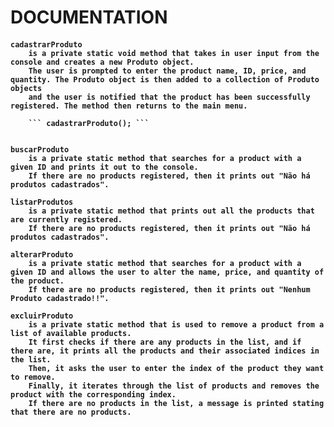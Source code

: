 
 <h1>DOCUMENTATION</h1>
 
 <h4>
   
    cadastrarProduto
        is a private static void method that takes in user input from the console and creates a new Produto object.
        The user is prompted to enter the product name, ID, price, and quantity. The Produto object is then added to a collection of Produto objects
        and the user is notified that the product has been successfully registered. The method then returns to the main menu.

        ``` cadastrarProduto(); ```
        

    buscarProduto
        is a private static method that searches for a product with a given ID and prints it out to the console.
        If there are no products registered, then it prints out "Não há produtos cadastrados".
   
    listarProdutos
        is a private static method that prints out all the products that are currently registered.
        If there are no products registered, then it prints out "Não há produtos cadastrados".
  
    alterarProduto
        is a private static method that searches for a product with a given ID and allows the user to alter the name, price, and quantity of the product.
        If there are no products registered, then it prints out "Nenhum Produto cadastrado!!".
       
    excluirProduto
        is a private static method that is used to remove a product from a list of available products.
        It first checks if there are any products in the list, and if there are, it prints all the products and their associated indices in the list.
        Then, it asks the user to enter the index of the product they want to remove.
        Finally, it iterates through the list of products and removes the product with the corresponding index.
        If there are no products in the list, a message is printed stating that there are no products.

 </h4>  
   
 


